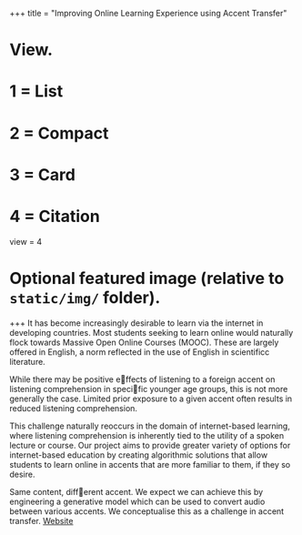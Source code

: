 +++
title = "Improving Online Learning Experience using Accent Transfer"

# View.
#   1 = List
#   2 = Compact
#   3 = Card
#   4 = Citation
view = 4

# Optional featured image (relative to `static/img/` folder).

+++
It has become increasingly desirable to learn via the internet in developing countries. Most students seeking to learn online would naturally flock towards Massive Open Online Courses (MOOC). These are largely offered in English, a norm reflected in the use of English in scientificc literature.

While there may be positive effects of listening to a foreign accent on listening comprehension in specific younger age groups, this is not more generally the case. Limited prior exposure to a given accent often results in reduced listening comprehension.

This challenge naturally reoccurs in the domain of internet-based learning, where listening comprehension is inherently tied to the utility of a spoken lecture or course. Our project aims to provide greater variety of options for internet-based education by creating algorithmic solutions that allow students to learn online in accents that are more familiar to them, if they so desire.

Same content, different accent. We expect we can achieve this by engineering a generative model which can be used to convert audio between various accents. We conceptualise this as a challenge in accent transfer.
[Website ](https://www.k4all.org/project/accent-transfer/)